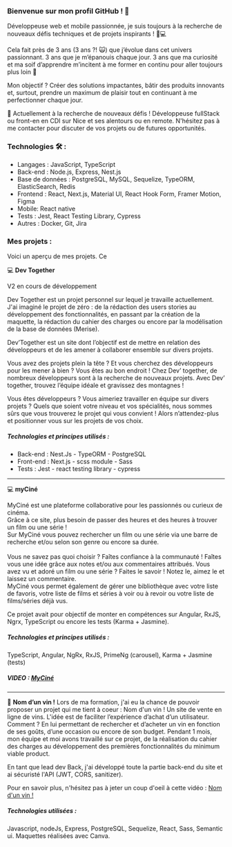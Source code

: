 ### Bienvenue sur mon profil GitHub ! 👋

Développeuse web et mobile passionnée, je suis toujours à la recherche de nouveaux défis techniques et de projets inspirants ! 🚀💻

Cela fait près de 3 ans (3 ans ?! 🙀) que j’évolue dans cet univers passionnant. 3 ans que je m’épanouis chaque jour. 3 ans que ma curiosité et ma soif d’apprendre m’incitent à me former en continu pour aller toujours plus loin 🚀

Mon objectif ? Créer des solutions impactantes, bâtir des produits innovants et, surtout, prendre un maximum de plaisir tout en continuant à me perfectionner chaque jour.

📢 Actuellement à la recherche de nouveaux défis !
Développeuse fullStack ou front-en en CDI sur Nice et ses alentours ou en remote. N'hésitez pas à me contacter pour discuter de vos projets ou de futures opportunités.

 ### Technologies  🛠️ : 
- Langages : JavaScript, TypeScript
- Back-end : Node.js, Express, Nest.js
- Base de données : PostgreSQL, MySQL, Sequelize, TypeORM, ElasticSearch, Redis
- Frontend : React, Next.js, Material UI, React Hook Form, Framer Motion, Figma
- Mobile: React native
- Tests : Jest, React Testing Library, Cypress
- Autres : Docker, Git, Jira

### Mes projets :

Voici un aperçu de mes projets. Ce

:computer: **Dev Together** 

V2 en cours de développement

Dev Together est un projet personnel sur lequel je travaille actuellement. J'ai imaginé le projet de zéro : de la rédaction des users stories au développement des fonctionnalités, en passant par la création de la maquette, la rédaction du cahier des charges ou encore par la modélisation de la base de données (Merise). 

Dev’Together est un site dont l’objectif est de mettre en relation des développeurs et de les amener à collaborer ensemble sur divers projets.

Vous avez des projets plein la tête ? Et vous cherchez des développeurs pour les mener à bien ? 
Vous êtes au bon endroit ! Chez Dev’ together, de nombreux développeurs sont à la recherche de nouveaux projets. Avec Dev’ together, trouvez l’équipe idéale et gravissez des montagnes ! 

Vous êtes développeurs ? Vous aimeriez travailler en équipe sur divers projets ? Quels que soient votre niveau et vos spécialités, nous sommes sûrs que vous trouverez le projet qui vous convient ! Alors n’attendez-plus et positionner vous sur les projets de vos choix. 

##### Technologies et principes utilisés :
- Back-end : Nest.Js - TypeORM - PostgreSQL
- Front-end : Next.js - scss module - Sass
- Tests : Jest - react testing library - cypress

-----------------------------------------
:computer: **myCiné**

MyCiné est une plateforme collaborative pour les passionnés ou curieux de cinéma. <br/> 
Grâce à ce site, plus besoin de passer des heures et des heures à trouver un film ou une série ! <br/>
Sur MyCiné vous pouvez rechercher un film ou une série via une barre de recherche et/ou selon
son genre ou encore sa durée. </br>
<br/>
Vous ne savez pas quoi choisir ? Faîtes confiance à la communauté ! Faîtes vous une idée
grâce aux notes et/ou aux commentaires attribués. Vous avez vu et adoré un film ou une
série ? Faites le savoir ! Notez le, aimez le et laissez un commentaire. </br>
MyCiné vous permet également de gérer une bibliothèque avec votre liste de favoris, votre
liste de films et séries à voir ou à revoir ou votre liste de films/séries déjà vus.

Ce projet avait pour objectif de monter en compétences sur Angular, RxJS, Ngrx, TypeScript ou encore les tests (Karma + Jasmine). <br/>

##### Technologies et principes utilisés :
TypeScript, Angular, NgRx, RxJS, PrimeNg (carousel), Karma + Jasmine (tests) 

##### VIDEO : [MyCiné](https://www.canva.com/design/DAFhTxeje6A/g_zd7tOQ4puKmy48zj_cCw/watch?utm_content=DAFhTxeje6A&utm_campaign=designshare&utm_medium=link&utm_source=publishsharelink)

---------------------------------------------

:wine_glass: **Nom d’un vin !**
Lors de ma formation, j'ai eu la chance de pouvoir proposer un projet qui me tient à coeur : Nom d'un vin ! Un site de vente en ligne de vins. 
L'idée est de faciliter l’expérience d’achat d’un utilisateur. Comment ? En lui permettant de rechercher et d’acheter un vin en fonction de ses goûts, d’une occasion ou encore de son budget. 
Pendant 1 mois, mon équipe et moi avons travaillé sur ce projet, de la réalisation du cahier des charges au développement des premières fonctionnalités du minimum viable product. 

En tant que lead dev Back, j'ai développé toute la partie back-end du site et ai sécuristé l'API (JWT, CORS, sanitizer). 

Pour en savoir plus, n'hésitez pas à jeter un coup d'oeil à cette vidéo : [Nom d'un vin ! ](https://www.linkedin.com/posts/margaux-perrier_cher-r%C3%A9seau-apr%C3%A8s-plusieurs-ann%C3%A9es-dans-ugcPost-7001468301771956224-8sVc?utm_source=share&utm_medium=member_desktop)

##### Technologies utilisées : 
Javascript, nodeJs, Express, PostgreSQL, Sequelize, React, Sass, Semantic ui. Maquettes réalisées avec Canva. 
